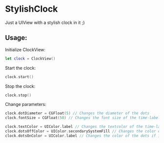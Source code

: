 # StylishClock

Just a UIView with a stylish clock in it ;)

## Usage:

Initialize ClockView:
```swift
let clock = ClockView()
```

Start the clock:
```swift
clock.start()
```

Stop the clock:
```swift
clock.stop()
```

Change parameters:
```swift
clock.dotDiameter = CGFloat(5) // Changes the diameter of the dots
clock.fontSize = CGFloat(50) // Changes the font size of the time-label

clock.textColor = UIColor.label // Changes the textcolor of the time-label
clock.dotsOffColor = UIColor.secondarySystemFill // Changes the color of the dots if in off-state
clock.dotsOnColor = UIColor.label // Changes the color of the dots if in on-state
```
